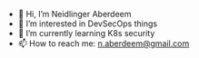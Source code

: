 - 👋 Hi, I’m Neidlinger Aberdeem
- 👀 I’m interested in DevSecOps things
- 🌱 I’m currently learning K8s security
- 📫 How to reach me: n.aberdeem@gmail.com

<!---
jazz520/jazz520 is a ✨ special ✨ repository because its `README.md` (this file) appears on your GitHub profile.
You can click the Preview link to take a look at your changes.
--->
